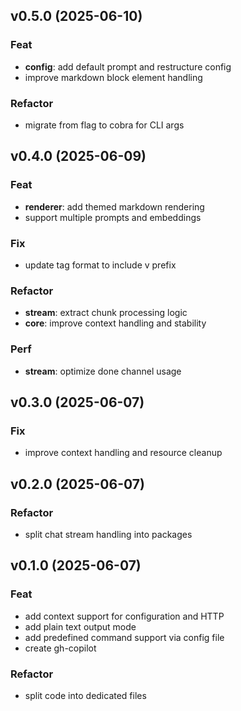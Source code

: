 ## v0.5.0 (2025-06-10)

### Feat

- **config**: add default prompt and restructure config
- improve markdown block element handling

### Refactor

- migrate from flag to cobra for CLI args

## v0.4.0 (2025-06-09)

### Feat

- **renderer**: add themed markdown rendering
- support multiple prompts and embeddings

### Fix

- update tag format to include v prefix

### Refactor

- **stream**: extract chunk processing logic
- **core**: improve context handling and stability

### Perf

- **stream**: optimize done channel usage

## v0.3.0 (2025-06-07)

### Fix

- improve context handling and resource cleanup

## v0.2.0 (2025-06-07)

### Refactor

- split chat stream handling into packages

## v0.1.0 (2025-06-07)

### Feat

- add context support for configuration and HTTP
- add plain text output mode
- add predefined command support via config file
- create gh-copilot

### Refactor

- split code into dedicated files
